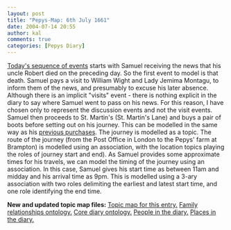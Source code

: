 ```yaml
---
layout: post
title: "Pepys-Map: 6th July 1661"
date: 2004-07-14 20:55
author: kal
comments: true
categories: [Pepys Diary]
---
```

<a href="http://www.pepysdiary.com/archive/1661/07/06/index.php">Today's sequence of events</a> starts with Samuel receiving the news that his uncle Robert died on the preceding day. So the first event to model is that death.
Samuel pays a visit to William Wight and Lady Jemima Montagu, to inform them of the news, and presumably to excuse his later absence. Although there is an implicit "visits" event - there is nothing explicit in the diary to say where Samuel went to pass on his news. For this reason, I have chosen only to represent the discussion events and not the visit events.
Samuel then proceeds to St. Martin's (St. Martin's Lane) and buys a pair of boots before setting out on his journey. This can be modelled in the same way as his <a href="http://www.techquila.com/blog/archives/000040.html">previous purchases</a>.
The journey is modelled as a topic. The route of the journey (from the Post Office in London to the Pepys' farm at Brampton) is modelled using an association, with the location topics playing the roles of journey start and end). As Samuel provides some approximate times for his travels, we can model the timing of the journey using an association. In this case, Samuel gives his start time as between 11am and midday and his arrival time as 9pm. This is modelled using a 3-ary association with two roles delimiting the earliest and latest start time, and one role identifying the end time.

<!--more-->
<b>New and updated topic map files:</b>
<a href="http://www.techquila.com/blog/archives/16610706.ltm">Topic map for this entry.</a>
<a href="http://www.techquila.com/blog/archives/family-relationships-ontology.ltm">Family relationships ontology.</a>
<a href="http://www.techquila.com/blog/archives/pepys-diary-ontology.ltm">Core diary ontology.</a>
<a href="http://www.techquila.com/blog/archives/pepys-diary-people.ltm">People in the diary.</a>
<a href="http://www.techquila.com/blog/archives/pepys-diary-places.ltm">Places in the diary.</a>

